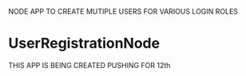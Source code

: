 NODE APP TO CREATE MUTIPLE USERS FOR VARIOUS LOGIN ROLES
# UserRegistrationNode
THIS APP IS BEING CREATED
PUSHING FOR 12th